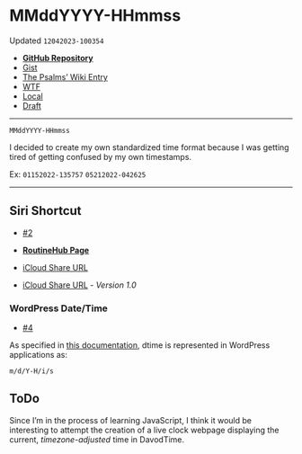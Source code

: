 # MMddYYYY-HHmmss
Updated `12042023-100354`

- [**GitHub Repository**](https://github.com/extratone/davodtime)
- [Gist](https://gist.github.com/extratone/0540718c80734fd6ec7e2c974c7a9e70)
- [The Psalms’ Wiki Entry](https://github.com/extratone/bilge/wiki/DavodTime)
- [WTF](https://davidblue.wtf/drafts/A09BB9CE-430D-4DDF-8FB6-F17912FB1E26.html)
- [Local](shareddocuments:///private/var/mobile/Library/Mobile%20Documents/com~apple~CloudDocs/Written/A09BB9CE-430D-4DDF-8FB6-F17912FB1E26.md)
- [Draft](drafts://open?uuid=A09BB9CE-430D-4DDF-8FB6-F17912FB1E26)

---

`MMddYYYY-HHmmss`

I decided to create my own standardized time format because I was getting tired of getting confused by my own timestamps.

Ex:
`01152022-135757`
`05212022-042625`

<script src="https://gist.github.com/extratone/0540718c80734fd6ec7e2c974c7a9e70.js"></script>

---

## Siri Shortcut
- [#2](https://github.com/extratone/davodtime/issues/3)

- [**RoutineHub Page**](https://routinehub.co/shortcut/10872)
- [iCloud Share URL](https://www.icloud.com/shortcuts/cc71704b3a9a4f98949b59fdeba49e24)
- [iCloud Share URL](https://www.icloud.com/shortcuts/5a4ebd4ed057415b8915c535951c1059) - *Version 1.0*

### WordPress Date/Time
- [#4](https://github.com/extratone/davodtime/issues/4)

As specified in [this documentation](https://wordpress.org/documentation/article/customize-date-and-time-format), dtime is represented in WordPress applications as:

`m/d/Y-H/i/s`

## ToDo

Since I’m in the process of learning JavaScript, I think it would be interesting to attempt the creation of a live clock webpage displaying the current, *timezone-adjusted* time in DavodTime.